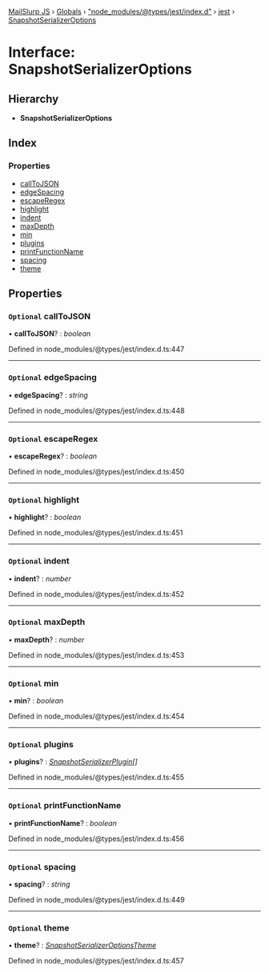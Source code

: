 [MailSlurp JS](../README.md) › [Globals](../globals.md) › ["node_modules/@types/jest/index.d"](../modules/_node_modules__types_jest_index_d_.md) › [jest](../modules/_node_modules__types_jest_index_d_.jest.md) › [SnapshotSerializerOptions](_node_modules__types_jest_index_d_.jest.snapshotserializeroptions.md)

# Interface: SnapshotSerializerOptions

## Hierarchy

* **SnapshotSerializerOptions**

## Index

### Properties

* [callToJSON](_node_modules__types_jest_index_d_.jest.snapshotserializeroptions.md#optional-calltojson)
* [edgeSpacing](_node_modules__types_jest_index_d_.jest.snapshotserializeroptions.md#optional-edgespacing)
* [escapeRegex](_node_modules__types_jest_index_d_.jest.snapshotserializeroptions.md#optional-escaperegex)
* [highlight](_node_modules__types_jest_index_d_.jest.snapshotserializeroptions.md#optional-highlight)
* [indent](_node_modules__types_jest_index_d_.jest.snapshotserializeroptions.md#optional-indent)
* [maxDepth](_node_modules__types_jest_index_d_.jest.snapshotserializeroptions.md#optional-maxdepth)
* [min](_node_modules__types_jest_index_d_.jest.snapshotserializeroptions.md#optional-min)
* [plugins](_node_modules__types_jest_index_d_.jest.snapshotserializeroptions.md#optional-plugins)
* [printFunctionName](_node_modules__types_jest_index_d_.jest.snapshotserializeroptions.md#optional-printfunctionname)
* [spacing](_node_modules__types_jest_index_d_.jest.snapshotserializeroptions.md#optional-spacing)
* [theme](_node_modules__types_jest_index_d_.jest.snapshotserializeroptions.md#optional-theme)

## Properties

### `Optional` callToJSON

• **callToJSON**? : *boolean*

Defined in node_modules/@types/jest/index.d.ts:447

___

### `Optional` edgeSpacing

• **edgeSpacing**? : *string*

Defined in node_modules/@types/jest/index.d.ts:448

___

### `Optional` escapeRegex

• **escapeRegex**? : *boolean*

Defined in node_modules/@types/jest/index.d.ts:450

___

### `Optional` highlight

• **highlight**? : *boolean*

Defined in node_modules/@types/jest/index.d.ts:451

___

### `Optional` indent

• **indent**? : *number*

Defined in node_modules/@types/jest/index.d.ts:452

___

### `Optional` maxDepth

• **maxDepth**? : *number*

Defined in node_modules/@types/jest/index.d.ts:453

___

### `Optional` min

• **min**? : *boolean*

Defined in node_modules/@types/jest/index.d.ts:454

___

### `Optional` plugins

• **plugins**? : *[SnapshotSerializerPlugin](_node_modules__types_jest_index_d_.jest.snapshotserializerplugin.md)[]*

Defined in node_modules/@types/jest/index.d.ts:455

___

### `Optional` printFunctionName

• **printFunctionName**? : *boolean*

Defined in node_modules/@types/jest/index.d.ts:456

___

### `Optional` spacing

• **spacing**? : *string*

Defined in node_modules/@types/jest/index.d.ts:449

___

### `Optional` theme

• **theme**? : *[SnapshotSerializerOptionsTheme](_node_modules__types_jest_index_d_.jest.snapshotserializeroptionstheme.md)*

Defined in node_modules/@types/jest/index.d.ts:457

